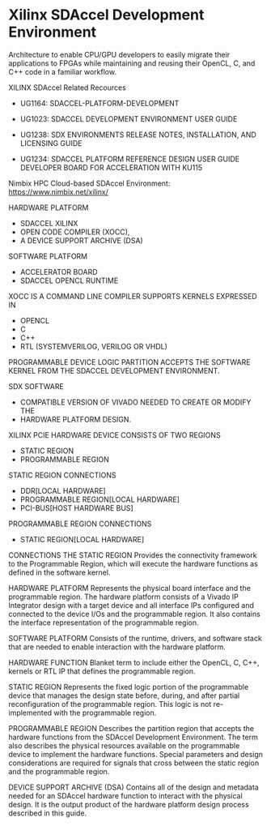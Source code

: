 # Xilinx SDAccel Development Environment 
Architecture to enable CPU/GPU developers to easily migrate their applications to FPGAs 
while maintaining and reusing their OpenCL, C, and C++ code in a familiar workflow. 

XILINX SDAccel Related Recources
* UG1164:
SDACCEL-PLATFORM-DEVELOPMENT

* UG1023:
SDACCEL DEVELOPMENT ENVIRONMENT USER GUIDE

* UG1238:
SDX ENVIRONMENTS RELEASE NOTES, INSTALLATION, AND LICENSING GUIDE

* UG1234:
SDACCEL PLATFORM REFERENCE DESIGN USER GUIDE 
DEVELOPER BOARD FOR ACCELERATION WITH KU115

Nimbix HPC Cloud-based SDAccel Environment:
https://www.nimbix.net/xilinx/

HARDWARE PLATFORM
* SDACCEL XILINX
* OPEN CODE COMPILER (XOCC), 
* A DEVICE SUPPORT ARCHIVE (DSA)

SOFTWARE PLATFORM
* ACCELERATOR BOARD
* SDACCEL OPENCL RUNTIME 

XOCC IS A COMMAND LINE COMPILER 
SUPPORTS KERNELS EXPRESSED IN 
* OPENCL 
* C 
* C++ 
* RTL (SYSTEMVERILOG, VERILOG OR VHDL)

PROGRAMMABLE DEVICE LOGIC PARTITION
ACCEPTS THE SOFTWARE KERNEL FROM THE SDACCEL DEVELOPMENT ENVIRONMENT.

SDX SOFTWARE
* COMPATIBLE VERSION OF VIVADO NEEDED TO CREATE OR MODIFY THE
* HARDWARE PLATFORM DESIGN.

XILINX PCIE HARDWARE DEVICE CONSISTS OF TWO REGIONS
* STATIC REGION
* PROGRAMMABLE REGION

STATIC REGION CONNECTIONS
* DDR[LOCAL HARDWARE]
* PROGRAMMABLE REGION[LOCAL HARDWARE]
* PCI-BUS[HOST HARDWARE BUS]

PROGRAMMABLE REGION CONNECTIONS
* STATIC REGION[LOCAL HARDWARE]

CONNECTIONS
THE STATIC REGION Provides the connectivity framework to the Programmable
Region, which will execute the hardware functions as defined in the software kernel.

HARDWARE PLATFORM
Represents the physical board interface and the programmable region. The
hardware platform consists of a Vivado IP Integrator design with a target device and all interface IPs
configured and connected to the device I/Os and the programmable region. It also contains the
interface representation of the programmable region.

SOFTWARE PLATFORM 
Consists of the runtime, drivers, and software stack that are needed to enable
interaction with the hardware platform.

HARDWARE FUNCTION
Blanket term to include either the OpenCL, C, C++, kernels or RTL IP that
defines the programmable region.

STATIC REGION
Represents the fixed logic portion of the programmable device that manages the
design state before, during, and after partial reconfiguration of the programmable region. This logic
is not re-implemented with the programmable region.

PROGRAMMABLE REGION
Describes the partition region that accepts the hardware functions from
the SDAccel Development Environment. The term also describes the physical resources available on
the programmable device to implement the hardware functions. Special parameters and design
considerations are required for signals that cross between the static region and the programmable
region.

DEVICE SUPPORT ARCHIVE (DSA)
Contains all of the design and metadata needed for an SDAccel
hardware function to interact with the physical design. It is the output product of the hardware
platform design process described in this guide.

